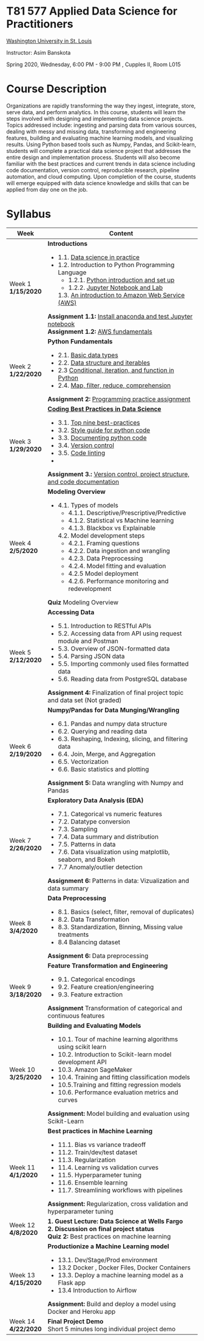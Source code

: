 # T81 577 Applied Data Science for Practitioners

[Washington University in St. Louis](https://wustl.edu/)

Instructor: Asim Banskota

Spring 2020, Wednesday, 6:00 PM - 9:00 PM , Cupples II, Room L015

# Course Description

Organizations are rapidly transforming the way they ingest, integrate, store, serve data, and perform
analytics. In this course, students will learn the steps involved with designing and implementing data
science projects. Topics addressed include: ingesting and parsing data from various sources, dealing with
messy and missing data, transforming and engineering features, building and evaluating machine learning models, and
visualizing results. Using Python based tools such as Numpy, Pandas, and Scikit-learn, students will
complete a practical data science project that addresses the entire design and implementation process.
Students will also become familiar with the best practices and current trends in data science including
code documentation, version control, reproducible research, pipeline automation, and cloud computing. Upon completion of the course, students will emerge equipped with data science knowledge and skills that can be applied from day one on the job.

# Syllabus

Week|Content
----|----
Week 1 <br> **1/15/2020** |**Introductions** <ul><li>1.1. [Data science in practice](weekly_materials/week1/docs/data-science-in-practice.md) <li> 1.2. Introduction to Python Programming Language <ul> <li> 1.2.1. [Python introduction and set up](weekly_materials/week1/docs/python-introduction-and-set-up.md) <li> 1.2.2. [Jupyter Notebook and Lab](weekly_materials/week1/docs/jupyter-notebook-and-lab.md)  </ul> 1.3. [An introduction to Amazon Web Service (AWS)](weekly_materials/week1/docs/an-introduction-to-aws.md) </ul>**Assignment 1.1:** [Install anaconda and test Jupyter notebook](weekly_materials/week1/assignments/assignment-1.md) <br>**Assignment 1.2:** [AWS fundamentals](weekly_materials/week1/assignments/assignment-2.md) </ul>
Week 2 <br> **1/22/2020** |**Python Fundamentals** <ul><li> 2.1. [Basic data types](weekly_materials/week2/notebooks/basic-data-types.ipynb) <li> 2.2. [Data structure and iterables](weekly_materials/week2/notebooks/data-structure-and-iterables.ipynb)<li> 2.3 [Conditional, iteration, and function in Python](weekly_materials/week2/notebooks/conditional_iteration_function.ipynb)<li>2.4. [Map, filter, reduce, comprehension](weekly_materials/week2/notebooks/map-filter-reduce-comprehension.ipynb) </ul>**Assignment 2:** [Programming practice assignment](weekly_materials/week2/assignments/assignment2.ipynb)</ul>
Week 3 <br> **1/29/2020** |[**Coding Best Practices in Data Science** ](weekly_materials/week3/docs/coding-best-practices-in-data-science.md)<ul><li> 3.1. [Top nine best-practices](weekly_materials/week3/docs/top-nine-best-practices.md) <li> 3.2. [Style guide for python code](weekly_materials/week3/docs/style-guide-for-python-code.md) <li>3.3. [Documenting python code](weekly_materials/week3/docs/documenting-python-code.md) <li>3.4. [Version control](weekly_materials/week3/docs/version-control.md) <li>  3.5. [Code linting](weekly_materials/week3/notebooks/linting.ipynb) <li> </ul>**Assignment 3.:** [Version control, project structure, and code documentation](weekly_materials/week3/assignments/assignment3.md) </ul>
Week 4 <br> **2/5/2020** |**Modeling Overview** <ul><li> 4.1. Types of models <ul><li> 4.1.1. Descriptive/Prescriptive/Predictive <li> 4.1.2. Statistical vs Machine learning <li> 4.1.3. Blackbox vs Explainable </ul> 4.2. Model development steps <ul><li> 4.2.1. Framing questions <li> 4.2.2. Data ingestion and wrangling <li> 4.2.3. Data Preprocessing <li> 4.2.4. Model fitting and evaluation <li> 4.2.5 Model deployment <li> 4.2.6. Performance monitoring and redevelopment </ul></ul> **Quiz** Modeling Overview </ul>
Week 5 <br> **2/12/2020**| **Accessing Data** <ul><li> 5.1. Introduction to RESTful APIs <li> 5.2. Accessing data from API using request module and Postman <li> 5.3. Overview of JSON-formatted data <li> 5.4. Parsing JSON data <li> 5.5. Importing commonly used files formatted data <li> 5.6. Reading data from PostgreSQL database </ul> **Assignment 4:** Finalization of final project topic and data set (Not graded)</ul>
Week 6 <br> **2/19/2020**| **Numpy/Pandas for Data Munging/Wrangling** <ul><li> 6.1. Pandas and numpy data structure <li> 6.2. Querying and reading data <li> 6.3. Reshaping, Indexing, slicing, and filtering data <li> 6.4. Join, Merge, and Aggregation <li> 6.5. Vectorization <li> 6.6. Basic statistics and plotting </ul> **Assignment 5:** Data wrangling with Numpy and Pandas </ul>
Week 7 <br> **2/26/2020**| **Exploratory Data Analysis (EDA)** <ul><li> 7.1. Categorical vs numeric features <li> 7.2. Datatype conversion <li> 7.3. Sampling <li> 7.4. Data summary and distribution <li> 7.5. Patterns in data <li> 7.6. Data visualization using matplotlib, seaborn, and Bokeh <li> 7.7 Anomaly/outlier detection </ul> **Assignment 6:** Patterns in data: Vizualization and data summary </ul>
Week 8 <br> **3/4/2020**| **Data Preprocessing** <ul><li> 8.1. Basics (select, filter, removal of duplicates)<li> 8.2. Data Transformation <li> 8.3. Standardization, Binning, Missing value treatments <li> 8.4 Balancing dataset </ul> **Assignment 6:** Data preprocessing </ul>
Week 9 <br> **3/18/2020** | **Feature Transformation and Engineering** <ul><li> 9.1. Categorical encodings <li> 9.2. Feature creation/engineering <li> 9.3. Feature extraction </ul> **Assignment** Transformation of categorical and continuous features </ul>
Week 10 <br> **3/25/2020** |**Building and Evaluating Models** <ul><li>10.1. Tour of machine learning algorithms using scikit learn <li> 10.2. Introduction to Scikit-learn model development API <li> 10.3. Amazon SageMaker <li> 10.4. Training and fitting classification models <li> 10.5.Training and fitting regression models <li> 10.6. Performance evaluation metrics and curves </ul> **Assignment:** Model building and evaluation using Scikit-Learn </ul>
Week 11 <br> **4/1/2020** | **Best practices in Machine Learning** <ul><li> 11.1. Bias vs variance tradeoff <li> 11.2. Train/dev/test dataset <li> 11.3. Regularization <li> 11.4. Learning vs validation curves <li> 11.5. Hyperparameter tuning <li> 11.6. Ensemble learning <li> 11.7. Streamlining workflows with pipelines </ul> **Assignment:** Regularization, cross validation and hyperparameter tuning </ul>
Week 12 <br> **4/8/2020** | **1. Guest Lecture: Data Science at Wells Fargo** <br> **2. Discussion on final project status** <br> **Quiz 2:** Best practices on machine learning 
Week 13 <br> **4/15/2020** | **Productionize a Machine Learning model** <ul><li> 13.1. Dev/Stage/Prod environment <li> 13.2 Docker , Docker Files, Docker Containers <li> 13.3. Deploy a machine learning model as a Flask app <li> 13.4 Introduction to Airflow </ul> **Assignment:** Build and deploy a model using Docker and Heroku app </ul>
Week 14 <br> **4/22/2020** | **Final Project Demo** <br> Short 5 minutes long individual project demo
